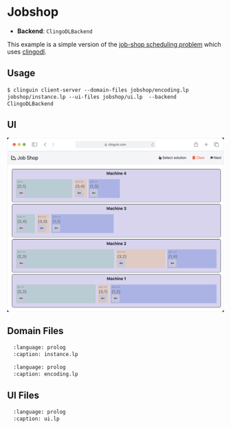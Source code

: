 # Jobshop

- **Backend**:   `ClingoDLBackend`

This example is a simple version of the [job-shop scheduling problem](https://en.wikipedia.org/wiki/Job-shop_scheduling) which uses [clingodl](https://potassco.org/labs/clingoDL/).

## Usage

```console
$ clinguin client-server --domain-files jobshop/encoding.lp  jobshop/instance.lp --ui-files jobshop/ui.lp  --backend ClingoDLBackend
```

## UI

<img src="https://github.com/potassco/clinguin/blob/master/examples/angular/jobshop/ui.gif?raw=true">

## Domain Files

```{literalinclude} ../../../examples/angular/jobshop/instance.lp
  :language: prolog
  :caption: instance.lp
```
```{literalinclude} ../../../examples/angular/jobshop/encoding.lp
  :language: prolog
  :caption: encoding.lp
```

## UI Files

```{literalinclude} ../../../examples/angular/jobshop/ui.lp
  :language: prolog
  :caption: ui.lp
```
